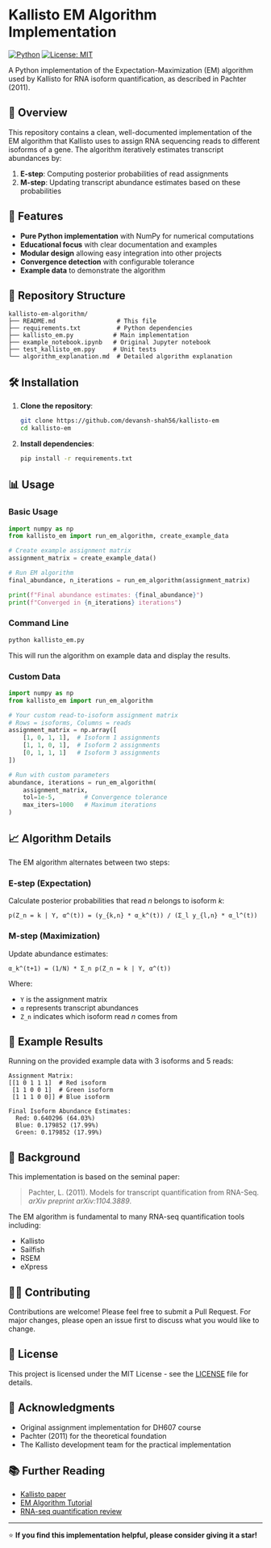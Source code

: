 # Kallisto EM Algorithm Implementation

[![Python](https://img.shields.io/badge/python-3.7+-blue.svg)](https://www.python.org/downloads/)
[![License: MIT](https://img.shields.io/badge/License-MIT-yellow.svg)](https://opensource.org/licenses/MIT)

A Python implementation of the Expectation-Maximization (EM) algorithm used by Kallisto for RNA isoform quantification, as described in Pachter (2011).

## 🧬 Overview

This repository contains a clean, well-documented implementation of the EM algorithm that Kallisto uses to assign RNA sequencing reads to different isoforms of a gene. The algorithm iteratively estimates transcript abundances by:

1. **E-step**: Computing posterior probabilities of read assignments
2. **M-step**: Updating transcript abundance estimates based on these probabilities

## 🚀 Features

- **Pure Python implementation** with NumPy for numerical computations
- **Educational focus** with clear documentation and examples  
- **Modular design** allowing easy integration into other projects
- **Convergence detection** with configurable tolerance
- **Example data** to demonstrate the algorithm

## 📁 Repository Structure

```
kallisto-em-algorithm/
├── README.md                 # This file
├── requirements.txt          # Python dependencies
├── kallisto_em.py           # Main implementation
├── example_notebook.ipynb   # Original Jupyter notebook
├── test_kallisto_em.ppy     # Unit tests
└── algorithm_explanation.md  # Detailed algorithm explanation
```

## 🛠️ Installation

1. **Clone the repository**:
   ```bash
   git clone https://github.com/devansh-shah56/kallisto-em
   cd kallisto-em
   ```

2. **Install dependencies**:
   ```bash
   pip install -r requirements.txt
   ```

## 📊 Usage

### Basic Usage

```python
import numpy as np
from kallisto_em import run_em_algorithm, create_example_data

# Create example assignment matrix
assignment_matrix = create_example_data()

# Run EM algorithm
final_abundance, n_iterations = run_em_algorithm(assignment_matrix)

print(f"Final abundance estimates: {final_abundance}")
print(f"Converged in {n_iterations} iterations")
```

### Command Line

```bash
python kallisto_em.py
```

This will run the algorithm on example data and display the results.

### Custom Data

```python
import numpy as np
from kallisto_em import run_em_algorithm

# Your custom read-to-isoform assignment matrix
# Rows = isoforms, Columns = reads
assignment_matrix = np.array([
    [1, 0, 1, 1],  # Isoform 1 assignments
    [1, 1, 0, 1],  # Isoform 2 assignments  
    [0, 1, 1, 1]   # Isoform 3 assignments
])

# Run with custom parameters
abundance, iterations = run_em_algorithm(
    assignment_matrix, 
    tol=1e-5,        # Convergence tolerance
    max_iters=1000   # Maximum iterations
)
```

## 📈 Algorithm Details

The EM algorithm alternates between two steps:

### E-step (Expectation)
Calculate posterior probabilities that read *n* belongs to isoform *k*:

```
p(Z_n = k | Y, α^(t)) = (y_{k,n} * α_k^(t)) / (Σ_l y_{l,n} * α_l^(t))
```

### M-step (Maximization)  
Update abundance estimates:

```
α_k^(t+1) = (1/N) * Σ_n p(Z_n = k | Y, α^(t))
```

Where:
- `Y` is the assignment matrix
- `α` represents transcript abundances
- `Z_n` indicates which isoform read *n* comes from

## 🧪 Example Results

Running on the provided example data with 3 isoforms and 5 reads:

```
Assignment Matrix:
[[1 0 1 1 1]  # Red isoform
 [1 1 0 0 1]  # Green isoform
 [1 1 1 0 0]] # Blue isoform

Final Isoform Abundance Estimates:
  Red: 0.640296 (64.03%)
  Blue: 0.179852 (17.99%)
  Green: 0.179852 (17.99%)
```

## 🔬 Background

This implementation is based on the seminal paper:
> Pachter, L. (2011). Models for transcript quantification from RNA-Seq. *arXiv preprint arXiv:1104.3889*.

The EM algorithm is fundamental to many RNA-seq quantification tools including:
- Kallisto
- Sailfish  
- RSEM
- eXpress

## 🧑‍💻 Contributing

Contributions are welcome! Please feel free to submit a Pull Request. For major changes, please open an issue first to discuss what you would like to change.

## 📄 License

This project is licensed under the MIT License - see the [LICENSE](LICENSE) file for details.

## 🙏 Acknowledgments

- Original assignment implementation for DH607 course
- Pachter (2011) for the theoretical foundation
- The Kallisto development team for the practical implementation

## 📚 Further Reading

- [Kallisto paper](https://www.nature.com/articles/nbt.3519)
- [EM Algorithm Tutorial](https://en.wikipedia.org/wiki/Expectation%E2%80%93maximization_algorithm)
- [RNA-seq quantification review](https://www.annualreviews.org/doi/abs/10.1146/annurev-biodata-073014-020548)

---

⭐ **If you find this implementation helpful, please consider giving it a star!**
